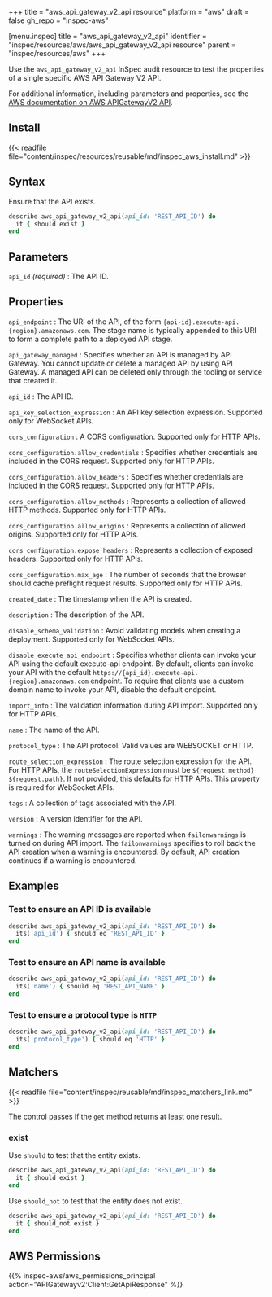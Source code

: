 +++
title = "aws_api_gateway_v2_api resource"
platform = "aws"
draft = false
gh_repo = "inspec-aws"

[menu.inspec]
title = "aws_api_gateway_v2_api"
identifier = "inspec/resources/aws/aws_api_gateway_v2_api resource"
parent = "inspec/resources/aws"
+++

Use the `aws_api_gateway_v2_api` InSpec audit resource to test the properties of a single specific AWS API Gateway V2 API.

For additional information, including parameters and properties, see the [AWS documentation on AWS APIGatewayV2 API](https://docs.aws.amazon.com/AWSCloudFormation/latest/UserGuide/aws-resource-apigatewayv2-api.html).

## Install

{{< readfile file="content/inspec/resources/reusable/md/inspec_aws_install.md" >}}

## Syntax

Ensure that the API exists.

```ruby
describe aws_api_gateway_v2_api(api_id: 'REST_API_ID') do
  it { should exist }
end
```

## Parameters

`api_id` _(required)_
: The API ID.

## Properties

`api_endpoint`
: The URI of the API, of the form `{api-id}.execute-api.{region}.amazonaws.com`. The stage name is typically appended to this URI to form a complete path to a deployed API stage.

`api_gateway_managed`
: Specifies whether an API is managed by API Gateway. You cannot update or delete a managed API by using API Gateway. A managed API can be deleted only through the tooling or service that created it.

`api_id`
: The API ID.

`api_key_selection_expression`
: An API key selection expression. Supported only for WebSocket APIs.

`cors_configuration`
: A CORS configuration. Supported only for HTTP APIs.

`cors_configuration.allow_credentials`
: Specifies whether credentials are included in the CORS request. Supported only for HTTP APIs.

`cors_configuration.allow_headers`
: Specifies whether credentials are included in the CORS request. Supported only for HTTP APIs.

`cors_configuration.allow_methods`
: Represents a collection of allowed HTTP methods. Supported only for HTTP APIs.

`cors_configuration.allow_origins`
: Represents a collection of allowed origins. Supported only for HTTP APIs.

`cors_configuration.expose_headers`
: Represents a collection of exposed headers. Supported only for HTTP APIs.

`cors_configuration.max_age`
: The number of seconds that the browser should cache preflight request results. Supported only for HTTP APIs.

`created_date`
: The timestamp when the API is created.

`description`
: The description of the API.

`disable_schema_validation`
: Avoid validating models when creating a deployment. Supported only for WebSocket APIs.

`disable_execute_api_endpoint`
: Specifies whether clients can invoke your API using the default execute-api endpoint. By default, clients can invoke your API with the default `https://{api_id}.execute-api.{region}.amazonaws.com` endpoint. To require that clients use a custom domain name to invoke your API, disable the default endpoint.

`import_info`
: The validation information during API import. Supported only for HTTP APIs.

`name`
: The name of the API.

`protocol_type`
: The API protocol. Valid values are WEBSOCKET or HTTP.

`route_selection_expression`
: The route selection expression for the API. For HTTP APIs, the `routeSelectionExpression` must be `${request.method} ${request.path}`. If not provided, this defaults for HTTP APIs. This property is required for WebSocket APIs.

`tags`
: A collection of tags associated with the API.

`version`
: A version identifier for the API.

`warnings`
: The warning messages are reported when `failonwarnings` is turned on during API import. The `failonwarnings` specifies to roll back the API creation when a warning is encountered. By default, API creation continues if a warning is encountered.

## Examples

### Test to ensure an API ID is available

```ruby
describe aws_api_gateway_v2_api(api_id: 'REST_API_ID') do
  its('api_id') { should eq 'REST_API_ID' }
end
```

### Test to ensure an API name is available

```ruby
describe aws_api_gateway_v2_api(api_id: 'REST_API_ID') do
  its('name') { should eq 'REST_API_NAME' }
end
```

### Test to ensure a protocol type is `HTTP`

```ruby
describe aws_api_gateway_v2_api(api_id: 'REST_API_ID') do
  its('protocol_type') { should eq 'HTTP' }
end
```

## Matchers

{{< readfile file="content/inspec/reusable/md/inspec_matchers_link.md" >}}

The control passes if the `get` method returns at least one result.

### exist

Use `should` to test that the entity exists.

```ruby
describe aws_api_gateway_v2_api(api_id: 'REST_API_ID') do
  it { should exist }
end
```

Use `should_not` to test that the entity does not exist.

```ruby
describe aws_api_gateway_v2_api(api_id: 'REST_API_ID') do
  it { should_not exist }
end
```

## AWS Permissions

{{% inspec-aws/aws_permissions_principal action="APIGatewayv2:Client:GetApiResponse" %}}

